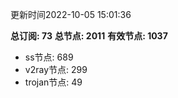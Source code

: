 更新时间2022-10-05 15:01:36

**总订阅: 73**
**总节点: 2011**
**有效节点: 1037**
- ss节点: 689
- v2ray节点: 299
- trojan节点: 49
